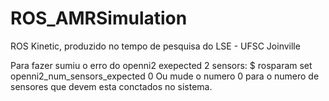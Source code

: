 # ROS_AMRSimulation
ROS Kinetic, produzido no tempo de pesquisa do LSE - UFSC Joinville

Para fazer sumiu o erro do openni2 exepected 2 sensors:
 $ rosparam set openni2_num_sensors_expected 0
Ou mude o numero 0 para o numero de sensores que devem esta conctados no sistema.
